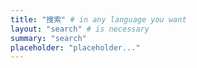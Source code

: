 ```yaml
---
title: "搜索" # in any language you want
layout: "search" # is necessary
summary: "search"
placeholder: "placeholder..."
---
```

